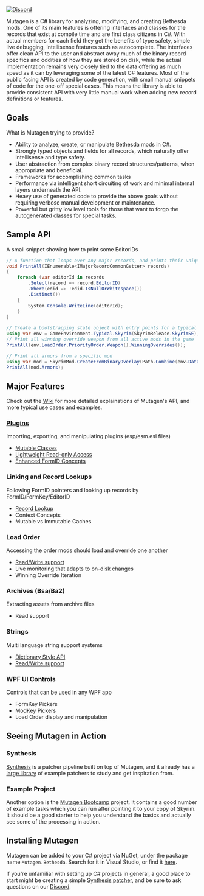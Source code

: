 [![Discord](https://discordapp.com/api/guilds/759302581448474626/widget.png)](https://discord.gg/53KMEsW)

Mutagen is a C# library for analyzing, modifying, and creating Bethesda mods. One of its main features is offering interfaces and classes for the records that exist at compile time and are first class citizens in C#. With actual members for each field they get the benefits of type safety, simple live debugging, Intellisense features such as autocomplete. The interfaces offer clean API to the user and abstract away much of the binary record specifics and oddities of how they are stored on disk, while the actual implementation remains very closely tied to the data offering as much speed as it can by leveraging some of the latest C# features. Most of the public facing API is created by code generation, with small manual snippets of code for the one-off special cases. This means the library is able to provide consistent API with very little manual work when adding new record definitions or features.

## Goals
What is Mutagen trying to provide?
- Ability to analyze, create, or manipulate Bethesda mods in C#.
- Strongly typed objects and fields for all records, which naturally offer Intellisense and type safety.
- User abstraction from complex binary record structures/patterns, when appropriate and beneficial.
- Frameworks for accomplishing common tasks
- Performance via intelligent short circuiting of work and minimal internal layers underneath the API.
- Heavy use of generated code to provide the above goals without requiring verbose manual development or maintenance.
- Powerful but gritty low level tools for those that want to forgo the autogenerated classes for special tasks.

## Sample API
A small snippet showing how to print some EditorIDs
```csharp
// A function that loops over any major records, and prints their unique EditorIDs
void PrintAll(IEnumerable<IMajorRecordCommonGetter> records)
{
    foreach (var editorId in records
        .Select(record => record.EditorID)
        .Where(edid => !edid.IsNullOrWhitespace())
        .Distinct())
    {
        System.Console.WriteLine(editorId);
    }
}

// Create a bootstrapping state object with entry points for a typical installation
using var env = GameEnvironment.Typical.Skyrim(SkyrimRelease.SkyrimSE);
// Print all winning override weapon from all active mods in the game
PrintAll(env.LoadOrder.PriorityOrder.Weapon().WinningOverrides());

// Print all armors from a specific mod
using var mod = SkyrimMod.CreateFromBinaryOverlay(Path.Combine(env.DataFolderPath, "MyMod.esp"));
PrintAll(mod.Armors);
```

## Major Features
Check out the [Wiki](https://github.com/Mutagen-Modding/Mutagen/wiki) for more detailed explainations of Mutagen's API, and more typical use cases and examples.
### [Plugins](https://github.com/Mutagen-Modding/Mutagen/wiki/Plugin-Record-Suite)
Importing, exporting, and manipulating plugins (esp/esm.esl files)
 - [Mutable Classes](https://github.com/Mutagen-Modding/Mutagen/wiki/Generated-Classes)
 - [Lightweight Read-only Access](https://github.com/Mutagen-Modding/Mutagen/wiki/Binary-Overlay)
 - [Enhanced FormID Concepts](https://github.com/Mutagen-Modding/Mutagen/wiki/ModKey%2C-FormKey%2C-FormLink)
### Linking and Record Lookups
Following FormID pointers and looking up records by FormID/FormKey/EditorID
 - [Record Lookup](https://github.com/Mutagen-Modding/Mutagen/wiki/LinkCache---Record-Lookup#querying-a-linkcache)
 - Context Concepts
 - Mutable vs Immutable Caches
### Load Order
Accessing the order mods should load and override one another
 - [Read/Write support](https://github.com/Mutagen-Modding/Mutagen/wiki/Load-Orders-and-Winning-Overrides)
 - Live monitoring that adapts to on-disk changes
 - Winning Override Iteration
### Archives (Bsa/Ba2)
Extracting assets from archive files
 - Read support
### Strings
Multi language string support systems
 - [Dictionary Style API](https://github.com/Mutagen-Modding/Mutagen/wiki/Translated-Strings#translatedstring)
 - [Read/Write support](https://github.com/Mutagen-Modding/Mutagen/wiki/Translated-Strings#stringslookupoverlay)
### WPF UI Controls
Controls that can be used in any WPF app
 - FormKey Pickers
 - ModKey Pickers
 - Load Order display and manipulation

## Seeing Mutagen in Action
### Synthesis
[Synthesis](https://github.com/Mutagen-Modding/Synthesis) is a patcher pipeline built on top of Mutagen, and it already has a [large library](https://github.com/Mutagen-Modding/Synthesis/network/dependents?package_id=UGFja2FnZS0xMzg1MjY1MjYz) of example patchers to study and get inspiration from.

### Example Project
Another option is the [Mutagen Bootcamp](https://github.com/Mutagen-Modding/MutagenBootcamp) project.  It contains a good number of example tasks which you can run after pointing it to your copy of Skyrim.  It should be a good starter to help you understand the basics and actually see some of the processing in action.

## Installing Mutagen
Mutagen can be added to your C# project via NuGet, under the package name `Mutagen.Bethesda`.  Search for it in Visual Studio, or find it [here](https://www.nuget.org/packages/Mutagen.Bethesda/).

If you're unfamiliar with setting up C# projects in general, a good place to start might be creating a simple [Synthesis patcher](https://github.com/Mutagen-Modding/Synthesis/wiki/Create-a-Patcher), and be sure to ask questions on our [Discord](https://discord.gg/53KMEsW).